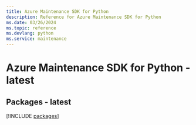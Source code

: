 ```yaml
---
title: Azure Maintenance SDK for Python
description: Reference for Azure Maintenance SDK for Python
ms.date: 03/26/2024
ms.topic: reference
ms.devlang: python
ms.service: maintenance
---
```

# Azure Maintenance SDK for Python - latest
## Packages - latest
[!INCLUDE [packages](maintenance-index.md)]